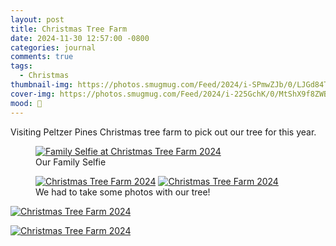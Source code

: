 ```yaml
---
layout: post
title: Christmas Tree Farm
date: 2024-11-30 12:57:00 -0800
categories: journal
comments: true
tags:
  - Christmas
thumbnail-img: https://photos.smugmug.com/Feed/2024/i-SPmwZJb/0/LJGd84TvQP8JNKFk2sbssdv2k2KmBcrjjsttqfR65/L/20241130.15.45-0104-L.jpg
cover-img: https://photos.smugmug.com/Feed/2024/i-225GchK/0/MtShX9f8ZWB8nmC2rssKpPzQb2JNBqkWmsh8C6VcQ/X3/20241130.15.52-0124-X3.jpg
mood: 🎄
---
```

Visiting Peltzer Pines Christmas tree farm to pick out our tree for this year.

<figure><a href="https://photo.shannonkay.com/Feed/2024/i-sBqF56k/A"><img src="https://photos.smugmug.com/Feed/2024/i-sBqF56k/0/M5XwgB5TbSvfgZBPNgM9cxX5njVL2N4xHVVwxXBJr/M/20241130.15.25-0185iPhone%2015%20Pro-M.jpg" alt="Family Selfie at Christmas Tree Farm 2024"></a>
<figcaption>Our Family Selfie</figcaption>
</figure>

<figure>
<a href="https://photo.shannonkay.com/Feed/2024/i-MsmqXW6/A"><img src="https://photos.smugmug.com/Feed/2024/i-MsmqXW6/0/KpTsstf88F4m3BxBD3hNfJMwFg4QjkLPXBShwTSfh/M/20241130.15.44-0087-M.jpg" alt="Christmas Tree Farm 2024"></a> <a href="https://photo.shannonkay.com/Feed/2024/i-SPmwZJb/A"><img src="https://photos.smugmug.com/Feed/2024/i-SPmwZJb/0/NQXZWJ62GqQ6zxvRrMrtjpcZ2vRPbs8ftG67bhp2B/M/20241130.15.45-0104-M.jpg" alt="Christmas Tree Farm 2024"></a> 
<figcaption>We had to take some photos with our tree!</figcaption></figure>

<a href="https://photo.shannonkay.com/Feed/2024/i-225GchK/A"><img src="https://photos.smugmug.com/Feed/2024/i-225GchK/0/NHWRW6Hr5cdss2LHPrsD4DRXpRsJfCCgNtBpnXnwL/M/20241130.15.52-0124-M.jpg" alt="Christmas Tree Farm 2024"></a>

<a href="https://photo.shannonkay.com/Feed/2024/i-sGJXZqG/A"><img src="https://photos.smugmug.com/Feed/2024/i-sGJXZqG/0/LtFJ3Jp5mLmKkJ3kSPbgx9b2GtdG9W9TGmmgn4bsN/M/20241130.15.52-0126-M.jpg" alt="Christmas Tree Farm 2024"></a>
